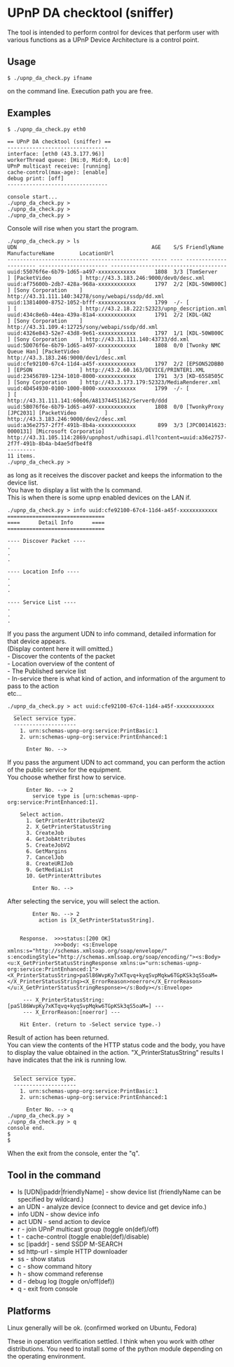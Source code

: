 UPnP DA checktool (sniffer)
===============

The tool is intended to perform control for devices that perform user with various functions as a UPnP Device Architecture is a control point.


Usage
--------

	$ ./upnp_da_check.py ifname

on the command line. Execution path you are free.


Examples
--------

	$ ./upnp_da_check.py eth0
	
	== UPnP DA checktool (sniffer) ==
	--------------------------------
	interface: [eth0 (43.3.177.96)]
	workerThread queue: [Hi:0, Mid:0, Lo:0]
	UPnP multicast receive: [running]
	cache-control(max-age): [enable]
	debug print: [off]
	--------------------------------

	console start...
	./upnp_da_check.py >
	./upnp_da_check.py >
	./upnp_da_check.py >

Console will rise when you start the program.


	./upnp_da_check.py > ls
	UDN                                           AGE    S/S FriendlyName           ManufactureName        LocationUrl
	--------------------------------------------- ----- ---- ---------------------- ---------------------- -------------------------------------
	uuid:55076f6e-6b79-1d65-a497-xxxxxxxxxxxx      1808  3/3 [TomServer           ] [PacketVideo         ] http://43.3.183.246:9000/dev0/desc.xml
	uuid:af75600b-2db7-428a-968a-xxxxxxxxxxxx      1797  2/2 [KDL-50W800C]        ] [Sony Corporation    ] http://43.31.111.140:34278/sony/webapi/ssdp/dd.xml
	uuid:13814000-8752-1052-bfff-xxxxxxxxxxxx      1799  -/- [                    ] [                    ] http://43.2.18.222:52323/upnp_description.xml
	uuid:434c8e6b-44ea-439a-81a4-xxxxxxxxxxxx      1791  2/2 [KDL-GN2             ] [Sony Corporation    ] http://43.31.109.4:12725/sony/webapi/ssdp/dd.xml
	uuid:4326e843-52e7-43d8-9e61-xxxxxxxxxxxx      1797  1/1 [KDL-50W800C         ] [Sony Corporation    ] http://43.31.111.140:43733/dd.xml
	uuid:5D076f6e-6b79-1d65-a497-xxxxxxxxxxxx      1808  0/0 [Twonky NMC Queue Han] [PacketVideo         ] http://43.3.183.246:9000/dev1/desc.xml
	uuid:cfe92100-67c4-11d4-a45f-xxxxxxxxxxxx      1797  2/2 [EPSON52DBB0         ] [EPSON               ] http://43.2.60.163/DEVICE/PRINTER1.XML
	uuid:23456789-1234-1010-8000-xxxxxxxxxxxx      1791  3/3 [KD-65S8505C         ] [Sony Corporation    ] http://43.3.173.179:52323/MediaRenderer.xml
	uuid:4D454930-0100-1000-8000-xxxxxxxxxxxx      1799  -/- [                    ] [                    ] http://43.31.111.141:60606/A81374451162/Server0/ddd
	uuid:5B076f6e-6b79-1d65-a497-xxxxxxxxxxxx      1808  0/0 [TwonkyProxy [JPC2031] [PacketVideo         ] http://43.3.183.246:9000/dev2/desc.xml
	uuid:a36e2757-2f7f-491b-8b4a-xxxxxxxxxxxx       899  3/3 [JPC00141623: 0000131] [Microsoft Corporatio] http://43.31.105.114:2869/upnphost/udhisapi.dll?content=uuid:a36e2757-2f7f-491b-8b4a-b4ae5dfbe4f8
	---------
	11 items.
	./upnp_da_check.py >

as long as it receives the discover packet and keeps the information to the device list.  
You have to display a list with the ls command.  
This is when there is some upnp enabled devices on the LAN if.


	./upnp_da_check.py > info uuid:cfe92100-67c4-11d4-a45f-xxxxxxxxxxxx
	===============================
	====      Detail Info      ====
	===============================
	
	---- Discover Packet ----
	.
	.
	.
	
	---- Location Info ----
	.
	.
	.
	
	---- Service List ----
	.
	.
	.

If you pass the argument UDN to info command, detailed information for that device appears.  
(Display content here it will omitted.)  
\- Discover the contents of the packet  
\- Location overview of the content of  
\- The Published service list  
\- In-service there is what kind of action, and information of the argument to pass to the action  
etc...


	./upnp_da_check.py > act uuid:cfe92100-67c4-11d4-a45f-xxxxxxxxxxxx
	  ____________________
	  Select service type.
	  --------------------
	    1. urn:schemas-upnp-org:service:PrintBasic:1
	    2. urn:schemas-upnp-org:service:PrintEnhanced:1
	
	      Enter No. --> 

If you pass the argument UDN to act command, you can perform the action of the public service for the equipment.  
You choose whether first how to service.


	      Enter No. --> 2
	        service type is [urn:schemas-upnp-org:service:PrintEnhanced:1].
	
	    Select action.
	      1. GetPrinterAttributesV2
	      2. X_GetPrinterStatusString
	      3. CreateJob
	      4. GetJobAttributes
	      5. CreateJobV2
	      6. GetMargins
	      7. CancelJob
	      8. CreateURIJob
	      9. GetMediaList
	      10. GetPrinterAttributes
	
	        Enter No. --> 

After selecting the service, you will select the action.


	        Enter No. --> 2
	          action is [X_GetPrinterStatusString].
	
	
	    Response.  >>>status:[200 OK]
	               >>>body: <s:Envelope xmlns:s="http://schemas.xmlsoap.org/soap/envelope/" s:encodingStyle="http://schemas.xmlsoap.org/soap/encoding/"><s:Body><u:X_GetPrinterStatusStringResponse xmlns:u="urn:schemas-upnp-org:service:PrintEnhanced:1"><X_PrinterStatusString>paSl86WvpKy7xKTqvq+kyqSvpMqkw6TGpKSk3qS5oaM=</X_PrinterStatusString><X_ErrorReason>noerror</X_ErrorReason></u:X_GetPrinterStatusStringResponse></s:Body></s:Envelope>
	
	     --- X_PrinterStatusString:[paSl86WvpKy7xKTqvq+kyqSvpMqkw6TGpKSk3qS5oaM=] ---
	     --- X_ErrorReason:[noerror] ---
	
	    Hit Enter. (return to -Select service type.-)

Result of action has been returned.  
You can view the contents of the HTTP status code and the body, you have to display the value obtained in the action.
"X_PrinterStatusString" results I have indicates that the ink is running low.


	  ____________________
	  Select service type.
	  --------------------
	    1. urn:schemas-upnp-org:service:PrintBasic:1
	    2. urn:schemas-upnp-org:service:PrintEnhanced:1
	
	      Enter No. --> q
	./upnp_da_check.py >
	./upnp_da_check.py > q
	console end.
	$ 
	$ 
	
When the exit from the console, enter the "q".


Tool in the command
------------
- ls  [UDN|ipaddr|friendlyName]  - show device list (friendlyName can be specified by wildcard.)
- an  UDN                        - analyze device (connect to device and get device info.)
- info  UDN                      - show device info
- act  UDN                       - send action to device
- r                              - join UPnP multicast group (toggle on(def)/off)
- t                              - cache-control (toggle enable(def)/disable)
- sc  [ipaddr]                   - send SSDP M-SEARCH
- sd  http-url                   - simple HTTP downloader
- ss                             - show status
- c                              - show command hitory
- h                              - show command referense
- d                              - debug log (toggle on/off(def))
- q                              - exit from console



Platforms
------------
Linux generally will be ok. (confirmed worked on Ubuntu, Fedora)

These in operation verification settled.
I think when you work with other distributions.
You need to install some of the python module depending on the operating environment.

